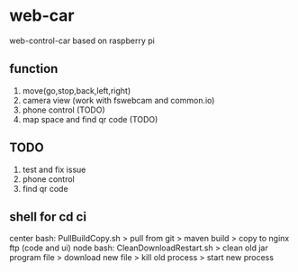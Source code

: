 # web-car
web-control-car based on raspberry pi
  
##  function  
1. move(go,stop,back,left,right)  
2. camera view (work with fswebcam and common.io)  
3. phone control (TODO)
4. map space and find qr code (TODO)

## TODO  
1. test and fix issue
2. phone control 
3. find qr code

## shell for cd ci
center bash:
    PullBuildCopy.sh
    > pull from git
    > maven build
    > copy to nginx ftp  (code and ui)
node bash:
    CleanDownloadRestart.sh
    > clean old jar program file
    > download new file
    > kill old process
    > start new process

